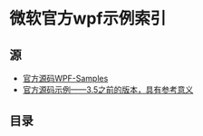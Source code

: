# 微软官方wpf示例索引

## 源

* [官方源码WPF-Samples](https://github.com/Microsoft/WPF-Samples)
* [官方源码示例——3.5之前的版本，具有参考意义](https://docs.microsoft.com/zh-cn/previous-versions/dotnet/netframework-3.5/ms771633(v=vs.90))


## 目录


